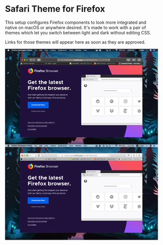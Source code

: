 # Safari Theme for Firefox

This setup configures Firefox components to look more integrated and native on macOS or anywhere desired. It's made to work with a pair of themes which let you switch between light and dark without editing CSS.

Links for those themes will appear here as soon as they are approved.

![screenshot](https://raw.githubusercontent.com/diedummydie/Safari-Theme-for-Firefox/master/img/screenshot.jpg)
